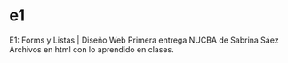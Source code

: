 # e1
E1: Forms y Listas | Diseño Web
Primera entrega NUCBA de Sabrina Sáez
Archivos en html con lo aprendido en clases.
